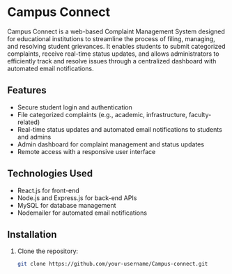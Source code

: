 # Campus Connect

Campus Connect is a web-based Complaint Management System designed for educational institutions to streamline the process of filing, managing, and resolving student grievances. It enables students to submit categorized complaints, receive real-time status updates, and allows administrators to efficiently track and resolve issues through a centralized dashboard with automated email notifications.

## Features

- Secure student login and authentication
- File categorized complaints (e.g., academic, infrastructure, faculty-related)
- Real-time status updates and automated email notifications to students and admins
- Admin dashboard for complaint management and status updates
- Remote access with a responsive user interface

## Technologies Used

- React.js for front-end
- Node.js and Express.js for back-end APIs
- MySQL for database management
- Nodemailer for automated email notifications

## Installation

1. Clone the repository:
   ```bash
   git clone https://github.com/your-username/Campus-connect.git

